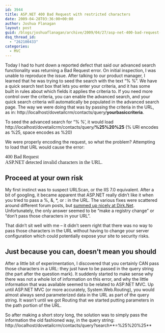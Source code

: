 ```yaml
---
id: 3944
title: ASP.NET 400 Bad Request with restricted characters
date: 2009-04-28T03:36:00+00:00
author: Joshua Flanagan
layout: post
guid: /blogs/joshuaflanagan/archive/2009/04/27/asp-net-400-bad-request-with-restricted-characters.aspx
dsq_thread_id:
  - "262100433"
categories:
  - MVC
---
```

Today I had to hunt down a reported defect that said our advanced search functionality was returning a Bad Request error. On initial inspection, I was unable to reproduce the issue. After talking to our product manager, I learned that he was trying to seed the search with the text &ldquo;% %&rdquo;. We have a quick search text box that lets you enter your criteria, and it has some built in rules about which fields it applies the criteria to. If you need more control over the criteria, you can enable the advanced search, and your quick search criteria will automatically be populated in the advanced search page. The way we were doing that was by passing the criteria in the URL, as in: http://localhost/dovetailcrm/contacts/query/**yourbasiccriteria**.

To seed the advanced search for &ldquo;% %&rsquo;, it would load http://localhost/dovetailcrm/contacts/query/**%25%20%25** (% URI encodes as %25, space encodes as %20)

We were properly encoding the request, so what the problem? Attempting to load that URL would cause the error:

<span style="font-family: 'Cordia New';font-size: medium">400 Bad Request <br />ASP.NET detected invalid characters in the URL.</span>

## Proceed at your own risk

My first instinct was to suspect URLScan, or the IIS 7.0 equivalent. After a bit of googling, it became apparent that ASP.NET really didn&rsquo;t like it when you tried to pass a %, &, *, or : in the URL. The various fixes were scattered around different forum posts, but <a href="http://dirk.net/2008/06/09/ampersand-the-request-url-in-iis7/" target="_blank">summed up nicely at Dirk.Net</a>. Unfortunately, the only answer seemed to be &ldquo;make a registry change&rdquo; or &ldquo;don&rsquo;t pass those characters in your URL&rdquo;.

That didn&rsquo;t sit well with me &ndash; it didn&rsquo;t seem right that there was no way to pass those characters in the URL without having to change your server configuration which could potentially expose your site to security risks.

## Just because you can, doesn&rsquo;t mean you should

After a little bit of experimentation, I discovered that you certainly CAN pass those characters in a URL: they just have to be passed in the query string (the part after the question mark). It suddenly started to make sense why there was not a whole lot of information on this error, and why the little information that was available seemed to be related to ASP.NET MVC. Up until ASP.NET MVC (or more accurately, System.Web.Routing), you would almost always send parameterized data in the URL as part of the query string. It wasn&rsquo;t until we got Routing that we started putting parameters in the path portion of the URL.

So after making a short story long, the solution was to simply pass the information the old fashioned way, in the query string: http://localhost/dovetailcrm/contacts/query?search**=%25%20%25**